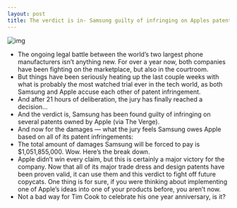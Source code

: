 ```yaml
---
layout: post
title: The verdict is in- Samsung guilty of infringing on Apples patents
---
```

![img](http://media.idownloadblog.com/wp-content/uploads/2011/12/courtroom-gavel.jpg)
* The ongoing legal battle between the world’s two largest phone manufacturers isn’t anything new. For over a year now, both companies have been fighting on the marketplace, but also in the courtroom.
* But things have been seriously heating up the last couple weeks with what is probably the most watched trial ever in the tech world, as both Samsung and Apple accuse each other of patent infringement.
* And after 21 hours of deliberation, the jury has finally reached a decision…
* And the verdict is, Samsung has been found guilty of infringing on several patents owned by Apple (via The Verge).
* And now for the damages — what the jury feels Samsung owes Apple based on all of its patent infringements:
* The total amount of damages Samsung will be forced to pay is $1,051,855,000. Wow. Here’s the break down.
* Apple didn’t win every claim, but this is certainly a major victory for the company. Now that all of its major trade dress and design patents have been proven valid, it can use them and this verdict to fight off future copycats. One thing is for sure, if you were thinking about implementing one of Apple’s ideas into one of your products before, you aren’t now.
* Not a bad way for Tim Cook to celebrate his one year anniversary, is it?

